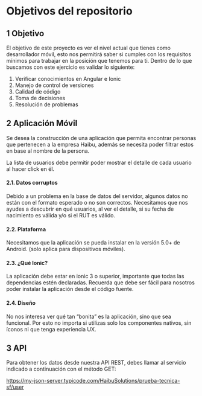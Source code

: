 # Objetivos del repositorio

## 1 Objetivo 
 
El objetivo de este proyecto es ver el nivel actual que tienes como desarrollador móvil, esto nos permitirá saber si cumples con los requisitos mínimos para trabajar en la posición que tenemos para ti. Dentro de lo que buscamos con este ejercicio es validar lo siguiente:   

1.  Verificar conocimientos en Angular e Ionic 
2.  Manejo de control de versiones 
3.  Calidad de código 
4.  Toma de decisiones 
5.  Resolución de problemas 
 
## 2   Aplicación Móvil 
 
Se desea la construcción de una aplicación que permita encontrar personas que pertenecen a la empresa Haibu, además se necesita poder filtrar estos en base al nombre de la persona. 
 
La lista de usuarios debe permitir poder mostrar el detalle de cada usuario al hacer click en él. 
 
#### 2.1. Datos corruptos 
 
Debido a un problema en la base de datos del servidor, algunos datos no están con el formato esperado o no son correctos. Necesitamos que nos ayudes a descubrir en qué usuarios, al ver el detalle, si su fecha de nacimiento es válida y/o si el RUT es válido. 
 
#### 2.2. Plataforma 
 
Necesitamos que la aplicación se pueda instalar en la versión 5.0+ de Android. (solo aplica para dispositivos móviles). 
 

 
#### 2.3. ¿Qué Ionic? 
 
La aplicación debe estar en ionic 3 o superior, importante que todas las dependencias estén declaradas. Recuerda que debe ser fácil para nosotros poder instalar la aplicación desde el código fuente. 
 
#### 2.4. Diseño 
 
No nos interesa ver qué tan “bonita” es la aplicación,  sino que sea funcional. Por esto no importa si utilizas solo los componentes nativos, sin íconos ni que tenga experiencia UX.  
 
## 3   API 
 
Para obtener los datos desde nuestra API REST, debes llamar al servicio indicado a continuación con el método GET: 
 
https://my-json-server.typicode.com/HaibuSolutions/prueba-tecnica-sf/user 